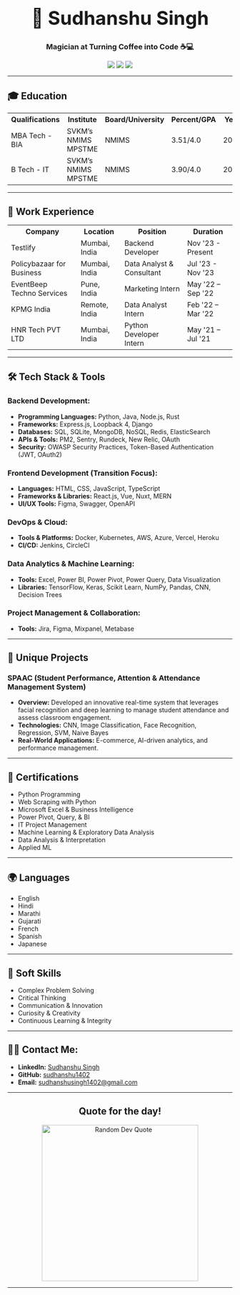 <div align="center">
  <h1 style="font-size: 3em;">🚀 Sudhanshu Singh</h1>
  <h3 align="center">Magician at Turning Coffee into Code ☕💻</h3>
  <p align="center">
    <a href="https://www.linkedin.com/in/sudhanshusingh1402"><img src="https://img.shields.io/badge/LinkedIn-sudhanshusingh1402-blue?style=for-the-badge&logo=linkedin"></a>
    <a href="https://github.com/sudhanshu1402"><img src="https://img.shields.io/badge/GitHub-sudhanshu1402-black?style=for-the-badge&logo=github"></a>
    <a href="mailto:sudhanshusingh1402@gmail.com"><img src="https://img.shields.io/badge/Gmail-sudhanshusingh1402-red?style=for-the-badge&logo=Gmail"></a>
  </p>
</div>

---

## 🎓 Education
<table align="center">
  <tr>
    <th>Qualifications</th>
    <th>Institute</th>
    <th>Board/University</th>
    <th>Percent/GPA</th>
    <th>Year</th>
  </tr>
  <tr>
    <td>MBA Tech - BIA</td>
    <td>SVKM’s NMIMS MPSTME</td>
    <td>NMIMS</td>
    <td>3.51/4.0</td>
    <td>2023</td>
  </tr>
  <tr>
    <td>B Tech - IT</td>
    <td>SVKM’s NMIMS MPSTME</td>
    <td>NMIMS</td>
    <td>3.90/4.0</td>
    <td>2021</td>
  </tr>
</table>

---

## 💼 Work Experience
<table align="center">
  <tr>
    <th>Company</th>
    <th>Location</th>
    <th>Position</th>
    <th>Duration</th>
  </tr>
  <tr>
    <td>Testlify</td>
    <td>Mumbai, India</td>
    <td>Backend Developer</td>
    <td>Nov '23 - Present</td>
  </tr>
  <tr>
    <td>Policybazaar for Business</td>
    <td>Mumbai, India</td>
    <td>Data Analyst & Consultant</td>
    <td>Jul '23 - Nov '23</td>
  </tr>
  <tr>
    <td>EventBeep Techno Services</td>
    <td>Pune, India</td>
    <td>Marketing Intern</td>
    <td>May '22 – Sep '22</td>
  </tr>
  <tr>
    <td>KPMG India</td>
    <td>Remote, India</td>
    <td>Data Analyst Intern</td>
    <td>Feb '22 – Mar '22</td>
  </tr>
  <tr>
    <td>HNR Tech PVT LTD</td>
    <td>Mumbai, India</td>
    <td>Python Developer Intern</td>
    <td>May '21 – Jul '21</td>
  </tr>
</table>

---

## 🛠 Tech Stack & Tools
### Backend Development:
- **Programming Languages:** Python, Java, Node.js, Rust
- **Frameworks:** Express.js, Loopback 4, Django
- **Databases:** SQL, SQLite, MongoDB, NoSQL, Redis, ElasticSearch
- **APIs & Tools:** PM2, Sentry, Rundeck, New Relic, OAuth
- **Security:** OWASP Security Practices, Token-Based Authentication (JWT, OAuth2)

### Frontend Development (Transition Focus):
- **Languages:** HTML, CSS, JavaScript, TypeScript
- **Frameworks & Libraries:** React.js, Vue, Nuxt, MERN
- **UI/UX Tools:** Figma, Swagger, OpenAPI

### DevOps & Cloud:
- **Tools & Platforms:** Docker, Kubernetes, AWS, Azure, Vercel, Heroku
- **CI/CD:** Jenkins, CircleCI

### Data Analytics & Machine Learning:
- **Tools:** Excel, Power BI, Power Pivot, Power Query, Data Visualization
- **Libraries:** TensorFlow, Keras, Scikit Learn, NumPy, Pandas, CNN, Decision Trees

### Project Management & Collaboration:
- **Tools:** Jira, Figma, Mixpanel, Metabase

---

## 🌟 Unique Projects
### SPAAC (Student Performance, Attention & Attendance Management System)
- **Overview:** Developed an innovative real-time system that leverages facial recognition and deep learning to manage student attendance and assess classroom engagement.
- **Technologies:** CNN, Image Classification, Face Recognition, Regression, SVM, Naive Bayes
- **Real-World Applications:** E-commerce, AI-driven analytics, and performance management.

---

## 🎯 Certifications
- Python Programming
- Web Scraping with Python
- Microsoft Excel & Business Intelligence
- Power Pivot, Query, & BI
- IT Project Management
- Machine Learning & Exploratory Data Analysis
- Data Analysis & Interpretation
- Applied ML

---

## 🌍 Languages
- English
- Hindi
- Marathi
- Gujarati
- French
- Spanish
- Japanese

---

## 🚀 Soft Skills
- Complex Problem Solving
- Critical Thinking
- Communication & Innovation
- Curiosity & Creativity
- Continuous Learning & Integrity

---

## 🧑‍💻 Contact Me:
- **LinkedIn:** [Sudhanshu Singh](https://www.linkedin.com/in/sudhanshusingh1402/)
- **GitHub:** [sudhanshu1402](https://github.com/sudhanshu1402)
- **Email:** sudhanshusingh1402@gmail.com

---

<div align="center">
  <h2 align="center">Quote for the day!</h2>
  <img src="https://quotes-github-readme.vercel.app/api?type=vetical&theme=tokyonight&hide_border=false&border_radius=20&order=2" height="350" alt="Random Dev Quote"/><br>
</div>

---
